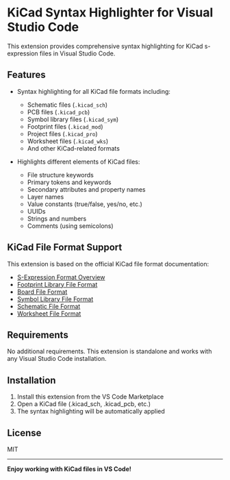# KiCad Syntax Highlighter for Visual Studio Code

This extension provides comprehensive syntax highlighting for KiCad s-expression files in Visual Studio Code.

## Features

- Syntax highlighting for all KiCad file formats including:
  - Schematic files (`.kicad_sch`)
  - PCB files (`.kicad_pcb`)
  - Symbol library files (`.kicad_sym`)
  - Footprint files (`.kicad_mod`)
  - Project files (`.kicad_pro`)
  - Worksheet files (`.kicad_wks`)
  - And other KiCad-related formats

- Highlights different elements of KiCad files:
  - File structure keywords
  - Primary tokens and keywords
  - Secondary attributes and property names
  - Layer names
  - Value constants (true/false, yes/no, etc.)
  - UUIDs
  - Strings and numbers
  - Comments (using semicolons)

## KiCad File Format Support

This extension is based on the official KiCad file format documentation:

- [S-Expression Format Overview](https://dev-docs.kicad.org/en/file-formats/sexpr-intro/)
- [Footprint Library File Format](https://dev-docs.kicad.org/en/file-formats/sexpr-footprint/)
- [Board File Format](https://dev-docs.kicad.org/en/file-formats/sexpr-pcb/)
- [Symbol Library File Format](https://dev-docs.kicad.org/en/file-formats/sexpr-symbol-lib/)
- [Schematic File Format](https://dev-docs.kicad.org/en/file-formats/sexpr-schematic/)
- [Worksheet File Format](https://dev-docs.kicad.org/en/file-formats/sexpr-worksheet/)

## Requirements

No additional requirements. This extension is standalone and works with any Visual Studio Code installation.

## Installation

1. Install this extension from the VS Code Marketplace
2. Open a KiCad file (.kicad_sch, .kicad_pcb, etc.)
3. The syntax highlighting will be automatically applied

## License

MIT

---

**Enjoy working with KiCad files in VS Code!**
